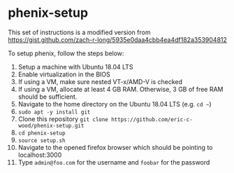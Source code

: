 # phenix-setup
This set of instructions is a modified version from https://gist.github.com/zach-r-long/5935e0daa4cbb4ea4df182a353904812

To setup phenix, follow the steps below:

1) Setup a machine with Ubuntu 18.04 LTS
2) Enable virtualization in the BIOS
3) If using a VM, make sure nested VT-x/AMD-V is checked
4) If using a VM, allocate at least 4 GB RAM.  Otherwise, 3 GB of free RAM should be sufficient.
5) Navigate to the home directory on the Ubuntu 18.04 LTS (e.g. `cd ~`)
6) `sudo apt -y install git`
7) Clone this repository `git clone https://github.com/eric-c-wood/phenix-setup.git`
8) `cd phenix-setup`
9) `source setup.sh`
10) Navigate to the opened firefox browser which should be pointing to localhost:3000
11) Type `admin@foo.com` for the username and `foobar` for the password
  

